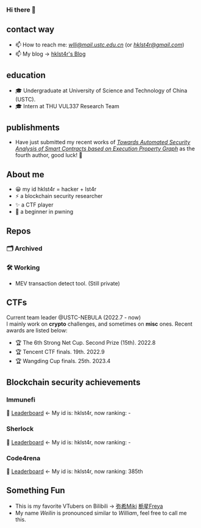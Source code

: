 ### Hi there 👋

<!--
**hklst4r/hklst4r** is a ✨ _special_ ✨ repository because its `README.md` (this file) appears on your GitHub profile.

Here are some ideas to get you started:

- 🔭 I’m currently working on ...
- 🌱 I’m currently learning ...
- 👯 I’m looking to collaborate on ...
- 🤔 I’m looking for help with ...
- 💬 Ask me about ...
- 📫 How to reach me: ...
- 😄 Pronouns: ...
- ⚡ Fun fact: ...
-->
<!-- ![github-stats](https://github-readme-stats.vercel.app/api?username=hklst4r&show_icons=true&line_height=25&hide_title=true)
![langs-stats](https://github-readme-stats.vercel.app/api/top-langs/?username=hklst4r&layout=compact)
 -->
## contact way
- 📫 How to reach me: *wlli@mail.ustc.edu.cn* (or *hklst4r@gmail.com*)
- 📫 My blog -> [hklst4r's Blog](https://lstarnana7mi.com)

## education

- 🎓 Undergraduate at University of Science and Technology of China (USTC).
- 🎓 Intern at THU VUL337 Research Team

## publishments

- Have just submitted my recent works of [*Towards Automated Security Analysis of Smart Contracts based on Execution Property Graph*](https://arxiv.org/abs/2305.14046) as the fourth author, good luck! 🤞

## About me
- 😀 my id hklst4r = hacker + lst4r
- ⚡ a blockchain security researcher
- ✨ a CTF player
- 🌱 a beginner in pwning

## Repos

### 🗂️ Archived

### 🛠️ Working
- MEV transaction detect tool. (Still private)

## CTFs
Current team leader @USTC-NEBULA (2022.7 - now)\
I mainly work on **crypto** challenges, and sometimes on **misc** ones. Recent awards are listed below:
- 🏆 The 6th Strong Net Cup. Second Prize (15th). 2022.8
- 🏆 Tencent CTF finals. 19th. 2022.9
- 🏆 Wangding Cup finals. 25th. 2023.4

## Blockchain security achievements

### Immunefi
🥇 [Leaderboard](https://immunefi.com/leaderboard/) <- My id is: hklst4r, now ranking: -

### Sherlock
🥇 [Leaderboard](https://app.sherlock.xyz/audits/leaderboard) <- My id is: hklst4r, now ranking: -

### Code4rena
🥇 [Leaderboard](https://code4rena.com/leaderboard) <- My id is: hklst4r, now ranking: 385th

## Something Fun
- This is my favorite VTubers on Bilibili -> [弥希Miki](https://space.bilibili.com/477317922) [栀星Freya](https://live.bilibili.com/27413946)
- My name *Weilin* is pronounced similar to *William*, feel free to call me this.

